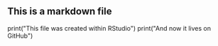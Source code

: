 ## This is a markdown file
print("This file was created within RStudio") 
print("And now it lives on GitHub")


